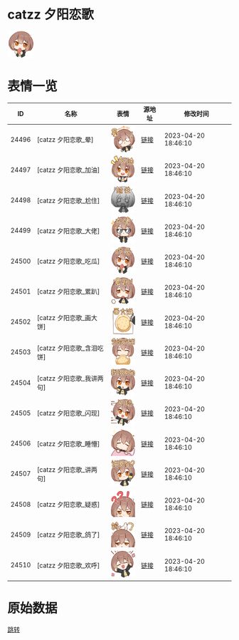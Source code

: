 # catzz 夕阳恋歌

<img src="./cover.png" height="60" alt="cover" />

# 表情一览

|ID|名称|表情|源地址|修改时间|
|----|----|----|----|----|
|24496|[catzz 夕阳恋歌_晕]|<img src="./pic/024496_%5Bcatzz 夕阳恋歌_晕%5D.png" height="60" alt="晕"/>|[链接](https://i0.hdslb.com/bfs/garb/b71ba3a790b4e5c96d68c409e588ff107d79a941.png)|2023-04-20 18:46:10|
|24497|[catzz 夕阳恋歌_加油]|<img src="./pic/024497_%5Bcatzz 夕阳恋歌_加油%5D.png" height="60" alt="加油"/>|[链接](https://i0.hdslb.com/bfs/garb/318fa5429e0a73a2f53fa01c6edccf9a9bbd8a63.png)|2023-04-20 18:46:10|
|24498|[catzz 夕阳恋歌_尬住]|<img src="./pic/024498_%5Bcatzz 夕阳恋歌_尬住%5D.png" height="60" alt="尬住"/>|[链接](https://i0.hdslb.com/bfs/garb/63c1312f2a840689801ed98aa8c4b06c6e89c24a.png)|2023-04-20 18:46:10|
|24499|[catzz 夕阳恋歌_大佬]|<img src="./pic/024499_%5Bcatzz 夕阳恋歌_大佬%5D.png" height="60" alt="大佬"/>|[链接](https://i0.hdslb.com/bfs/garb/59fe901ae1bce2c905fcb081c0c3ed7f8e35854c.png)|2023-04-20 18:46:10|
|24500|[catzz 夕阳恋歌_吃瓜]|<img src="./pic/024500_%5Bcatzz 夕阳恋歌_吃瓜%5D.png" height="60" alt="吃瓜"/>|[链接](https://i0.hdslb.com/bfs/garb/b0881d6fc4f58c0199d7c084a2dd8b45afbbcf26.png)|2023-04-20 18:46:10|
|24501|[catzz 夕阳恋歌_累趴]|<img src="./pic/024501_%5Bcatzz 夕阳恋歌_累趴%5D.png" height="60" alt="累趴"/>|[链接](https://i0.hdslb.com/bfs/garb/f42d1ed83cfc565a71225b4146ff46576e3aebe3.png)|2023-04-20 18:46:10|
|24502|[catzz 夕阳恋歌_画大饼]|<img src="./pic/024502_%5Bcatzz 夕阳恋歌_画大饼%5D.png" height="60" alt="画大饼"/>|[链接](https://i0.hdslb.com/bfs/garb/9629e6ecfca3fa190d423b3d35717f155efdd9c5.png)|2023-04-20 18:46:10|
|24503|[catzz 夕阳恋歌_含泪吃饼]|<img src="./pic/024503_%5Bcatzz 夕阳恋歌_含泪吃饼%5D.png" height="60" alt="含泪吃饼"/>|[链接](https://i0.hdslb.com/bfs/garb/63c463c898e4a078fdc0176b5e42600790d7e0f4.png)|2023-04-20 18:46:10|
|24504|[catzz 夕阳恋歌_我讲两句]|<img src="./pic/024504_%5Bcatzz 夕阳恋歌_我讲两句%5D.png" height="60" alt="我讲两句"/>|[链接](https://i0.hdslb.com/bfs/garb/e08430c469e4570c2eb6c5d0b45a224ec737bf3f.png)|2023-04-20 18:46:10|
|24505|[catzz 夕阳恋歌_闪现]|<img src="./pic/024505_%5Bcatzz 夕阳恋歌_闪现%5D.png" height="60" alt="闪现"/>|[链接](https://i0.hdslb.com/bfs/garb/7c5b04c180f4ab72b4b56c2cb943bb758bc7cdbf.png)|2023-04-20 18:46:10|
|24506|[catzz 夕阳恋歌_睡懵]|<img src="./pic/024506_%5Bcatzz 夕阳恋歌_睡懵%5D.png" height="60" alt="睡懵"/>|[链接](https://i0.hdslb.com/bfs/garb/8590525bb9ca9399f9460d948065e22725dc690d.png)|2023-04-20 18:46:10|
|24507|[catzz 夕阳恋歌_讲两句]|<img src="./pic/024507_%5Bcatzz 夕阳恋歌_讲两句%5D.png" height="60" alt="讲两句"/>|[链接](https://i0.hdslb.com/bfs/garb/218ac991fd5d332b5b5dbb5aad1d07eafc3c042f.png)|2023-04-20 18:46:10|
|24508|[catzz 夕阳恋歌_疑惑]|<img src="./pic/024508_%5Bcatzz 夕阳恋歌_疑惑%5D.png" height="60" alt="疑惑"/>|[链接](https://i0.hdslb.com/bfs/garb/d28c75c11d53fa48def0b85ec0c5e09814d94676.png)|2023-04-20 18:46:10|
|24509|[catzz 夕阳恋歌_鸽了]|<img src="./pic/024509_%5Bcatzz 夕阳恋歌_鸽了%5D.png" height="60" alt="鸽了"/>|[链接](https://i0.hdslb.com/bfs/garb/4ea69a8e6baed4e71f3dffe2e3c3f5be2b1ede25.png)|2023-04-20 18:46:10|
|24510|[catzz 夕阳恋歌_欢呼]|<img src="./pic/024510_%5Bcatzz 夕阳恋歌_欢呼%5D.png" height="60" alt="欢呼"/>|[链接](https://i0.hdslb.com/bfs/garb/23252f2b223426b371c8049618c9d45787346d45.png)|2023-04-20 18:46:10|

# 原始数据

[跳转](./raw.json)

